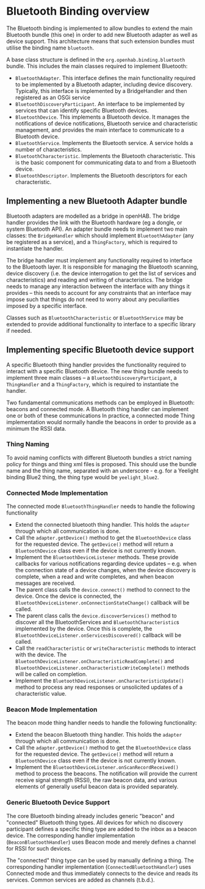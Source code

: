 # Bluetooth Binding overview

The Bluetooth binding is implemented to allow bundles to extend the main Bluetooth bundle (this one) in order to add new Bluetooth adapter as well as device support.
This architecture means that such extension bundles must utilise the binding name `bluetooth`.

A base class structure is defined in the `org.openhab.binding.bluetooth` bundle.
This includes the main classes required to implement Bluetooth:

- `BluetoothAdapter`. This interface defines the main functionality required to be implemented by a Bluetooth adapter, including device discovery. Typically, this interface is implemented by a BridgeHandler and then registered as an OSGi service
- `BluetoothDiscoveryParticipant`. An interface to be implemented by services that can identify specific Bluetooth devices.
- `BluetoothDevice`. This implements a Bluetooth device. It manages the notifications of device notifications, Bluetooth service and characteristic management, and provides the main interface to communicate to a Bluetooth device.
- `BluetoothService`. Implements the Bluetooth service. A service holds a number of characteristics.
- `BluetoothCharacteristic`. Implements the Bluetooth characteristic. This is the basic component for communicating data to and from a Bluetooth device.
- `BluetoothDescriptor`. Implements the Bluetooth descriptors for each characteristic.

## Implementing a new Bluetooth Adapter bundle

Bluetooth adapters are modelled as a bridge in openHAB.
The bridge handler provides the link with the Bluetooth hardware (eg a dongle, or system Bluetooth API).
An adapter bundle needs to implement two main classes: the `BridgeHandler` which should implement `BluetoothAdapter` (any be registered as a service), and a `ThingFactory`, which is required to instantiate the handler.

The bridge handler must implement any functionality required to interface to the Bluetooth layer.
It is responsible for managing the Bluetooth scanning, device discovery (i.e. the device interrogation to get the list of services and characteristics) and reading and writing of characteristics.
The bridge needs to manage any interaction between the interface with any things it provides – this needs to account for any constraints that an interface may impose such that things do not need to worry about any peculiarities imposed by a specific interface.

Classes such as `BluetoothCharacteristic` or `BluetoothService` may be extended to provide additional functionality to interface to a specific library if needed.

## Implementing specific Bluetooth device support

A specific Bluetooth thing handler provides the functionality required to interact with a specific Bluetooth device.
The new thing bundle needs to implement three main classes – a `BluetoothDiscoveryParticipant`, a `ThingHandler` and a `ThingFactory`, which is required to instantiate the handler.

Two fundamental communications methods can be employed in Bluetooth: beacons and connected mode. A Bluetooth thing handler can implement one or both of these communications
 In practice, a connected mode Thing implementation would normally handle the beacons in order to provide as a minimum the RSSI data.

### Thing Naming

To avoid naming conflicts with different Bluetooth bundles a strict naming policy for things and thing xml files is proposed.
This should use the bundle name and the thing name, separated with an underscore - e.g. for a Yeelight binding Blue2 thing, the thing type would be `yeelight_blue2`.

### Connected Mode Implementation

The connected mode `BluetoothThingHandler` needs to handle the following functionality

- Extend the connected bluetooth thing handler. This holds the `adapter` through which all communication is done.
- Call the `adapter.getDevice()` method to get the `BluetoothDevice` class for the requested device. The `getDevice()` method will return a `BluetoothDevice` class even if the device is not currently known.
- Implement the `BluetoothDeviceListener` methods. These provide callbacks for various notifications regarding device updates – e.g. when the connection state of a device changes, when the device discovery is complete, when a read and write completes, and when beacon messages are received.
- The parent class calls the `device.connect()` method to connect to the device. Once the device is connected, the `BluetoothDeviceListener.onConnectionStateChange()` callback will be called.
- The parent class  calls the `device.discoverServices()` method to discover all the BluetoothServices and `BluetoothCharacteristic`s implemented by the device. Once this is complete, the `BluetoothDeviceListener.onServicesDiscovered()` callback will be called.
- Call the `readCharacteristic` or `writeCharacteristic` methods to interact with the device. The `BluetoothDeviceListener.onCharacteristicReadComplete()` and `BluetoothDeviceListener.onCharacteristicWriteComplete()` methods will be called on completion.
- Implement the `BluetoothDeviceListener.onCharacteristicUpdate()` method to process any read responses or unsolicited updates of a characteristic value.

### Beacon Mode Implementation

The beacon mode thing handler needs to handle the following functionality:

- Extend the beacon Bluetooth thing handler. This holds the `adapter` through which all communication is done.
- Call the `adapter.getDevice()` method to get the `BluetoothDevice` class for the requested device. The `getDevice()` method will return a `BluetoothDevice` class even if the device is not currently known.
- Implement the `BluetoothDeviceListener.onScanRecordReceived()` method to process the beacons. The notification will provide the current receive signal strength (RSSI), the raw beacon data, and various elements of generally useful beacon data is provided separately.

### Generic Bluetooth Device Support

The core Bluetooth binding already includes generic "beacon" and "connected" Bluetooth thing types.
All devices for which no discovery participant defines a specific thing type are added to the inbox as a beacon device.
The corresponding handler implementation (`BeaconBluetoothHandler`) uses Beacon mode and merely defines a channel for RSSI for such devices.

The "connected" thing type can be used by manually defining a thing.
The corresponding handler implementation (`ConnectedBluetoothHandler`) uses Connected mode and thus immediately connects to the device and reads its services.
Common services are added as channels (t.b.d.).
